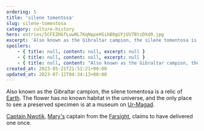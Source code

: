 ```yaml
---
ordering: 5
title: 'silene tomentosa'
slug: silene-tomentosa
category: culture-history
hero: entries/5CFEZHGfLuwNL7KqNppeHSihB0gUYjUV7BtzDXd0.jpg
excerpt: 'Also known as the Gibraltar campion, the silene tomentosa is a relic of Earth. The flower has no kno...'
spoilers:
    - { title: null, content: null, excerpt: null }
    - { title: null, content: null, excerpt: null }
    - { title: null, content: "Also known as the Gibraltar campion, the silene tomentosa is a relic of [Earth](/category/culture-history/earth). The flower had no known habitat in the universe before the [Gaians](/category/organization/visitors) were defeated. Prior to that, the only place to see a preserved specimen was at a museum on [Ur-Magad](/category/planets-cities/ur-magad).\r\n\r\n[Gamban Nwotik](/category/characters/nwotik), [Mary's](/category/characters/mary) captain from the [Farsight](/category/spaceships/farsight), claimed to have delivered one once. As it turned out, the recipient was [Rosh Telencia](/category/characters/rosh-telencia), and that delivery put the mark on Nwotik's ship.\r\n\r\nWhen Mary went on [Gaia](/category/planets-cities/gaia), she spotted the flower growing in the wild. She learned that it grew in multiple locations on the planet, and that it was the official flower of the VM sector.", excerpt: 'Also known as the Gibraltar campion, the silene tomentosa is a relic of Earth. The flower had no kno...' }
created_at: 2023-05-21T21:51:21+00:00
updated_at: 2023-07-12T04:34:13+00:00
---
```

Also known as the Gibraltar campion, the silene tomentosa is a relic of [Earth](/category/culture-history/earth). The flower has no known habitat in the universe, and the only place to see a preserved specimen is at a museum on [Ur-Magad](/category/planets-cities/ur-magad).

[Captain Nwotik](/category/characters/nwotik), [Mary's](/category/characters/mary) captain from the [Farsight](/category/spaceships/farsight), claims to have delivered one once.